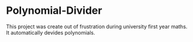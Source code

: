 # Polynomial-Divider #
This project was create out of frustration during university first year maths. It automatically devides polynomials.
